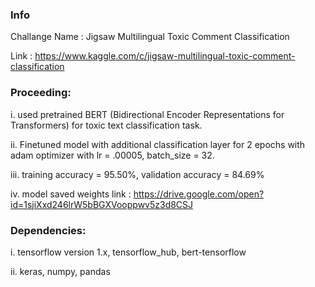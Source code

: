  ### Info
 Challange Name : Jigsaw Multilingual Toxic Comment Classification
 
 Link : https://www.kaggle.com/c/jigsaw-multilingual-toxic-comment-classification

 ### Proceeding:
 i.   used pretrained BERT (Bidirectional Encoder Representations for Transformers) for toxic text classification task.
 
 ii.  Finetuned model with additional classification layer for 2 epochs with adam optimizer with lr = .00005, batch_size = 32.
 
 iii. training accuracy = 95.50%, validation accuracy = 84.69%
 
 iv.  model saved weights link : https://drive.google.com/open?id=1sjiXxd246lrW5bBGXVooppwv5z3d8CSJ

 ### Dependencies:
 i.   tensorflow version 1.x, tensorflow_hub, bert-tensorflow
 
 ii.  keras, numpy, pandas
